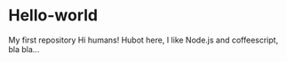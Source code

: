# Hello-world
My first repository
Hi humans!
Hubot here, I like Node.js and coffeescript, bla bla...
